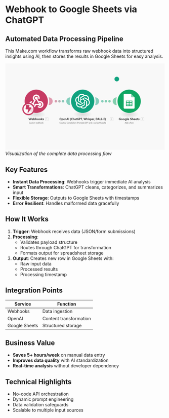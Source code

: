 # Webhook to Google Sheets via ChatGPT

## Automated Data Processing Pipeline

This Make.com workflow transforms raw webhook data into structured insights using AI, then stores the results in Google Sheets for easy analysis.

![Automation Workflow](https://github.com/Abhi5099/webhook-gpt-sheets-pipeline/blob/main/Screenshot%202025-06-02%20043918.png?raw=true)
*Visualization of the complete data processing flow*

## Key Features
- **Instant Data Processing**: Webhooks trigger immediate AI analysis
- **Smart Transformations**: ChatGPT cleans, categorizes, and summarizes input
- **Flexible Storage**: Outputs to Google Sheets with timestamps
- **Error Resilient**: Handles malformed data gracefully

## How It Works
1. **Trigger**: Webhook receives data (JSON/form submissions)
2. **Processing**:
   - Validates payload structure
   - Routes through ChatGPT for transformation
   - Formats output for spreadsheet storage
3. **Output**: Creates new row in Google Sheets with:
   - Raw input data
   - Processed results
   - Processing timestamp

## Integration Points
| Service | Function |
|---------|----------|
| Webhooks | Data ingestion |
| OpenAI | Content transformation |
| Google Sheets | Structured storage |

## Business Value
- **Saves 5+ hours/week** on manual data entry
- **Improves data quality** with AI standardization
- **Real-time analysis** without developer dependency

## Technical Highlights
- No-code API orchestration
- Dynamic prompt engineering
- Data validation safeguards
- Scalable to multiple input sources

